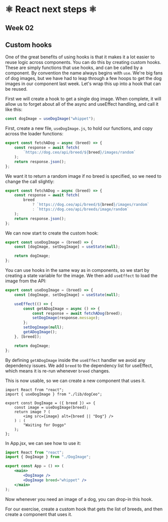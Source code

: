 # ⚛️ React next steps ⚛️

## Week 02

## Custom hooks

One of the great benefits of using hooks is that it makes it a lot easier to
reuse logic across components. You can do this by creating custom hooks. These
are simply functions that use hooks, and can be called by a component. By
convention the name always begins with `use`. We're big fans of dog images, but
we have had to leap through a few hoops to get the dog images in our component
last week. Let's wrap this up into a hook that can be reused.

First we will create a hook to get a single dog image. When complete, it will
allow us to forget about all of the async and useEffect handling, and call it
like this:

```jsx
const dogImage = useDogImage("whippet");
```

First, create a new file, `useDogImage.js`, to hold our functions, and copy
across the loader functions:

```javascript
export const fetchADog = async (breed) => {
    const response = await fetch(
        `https://dog.ceo/api/breed/${breed}/images/random`
    );
    return response.json();
};
```

We want it to return a random image if no breed is specified, so we need to
change the call slightly:

```javascript
export const fetchADog = async (breed) => {
    const response = await fetch(
        breed
            ? `https://dog.ceo/api/breed/${breed}/images/random`
            : `https://dog.ceo/api/breeds/image/random`
    );
    return response.json();
};
```

We can now start to create the custom hook:

```javascript
export const useDogImage = (breed) => {
    const [dogImage, setDogImage] = useState(null);

    return dogImage;
};
```

You can use hooks in the same way as in components, so we start by creating a
state variable for the image. We then add `useEffect` to load the image from the
API:

```javascript
export const useDogImage = (breed) => {
    const [dogImage, setDogImage] = useState(null);

    useEffect(() => {
        const getADogImage = async () => {
            const response = await fetchADog(breed);
            setDogImage(response.message);
        };
        setDogImage(null);
        getADogImage();
    }, [breed]);

    return dogImage;
};
```

By defining `getADogImage` inside the `useEffect` handler we avoid any
dependency issues. We add `breed` to the dependency list for useEffect, which
means it is re-run whenever `breed` changes.

This is now usable, so we can create a new component that uses it.

```jsx=
import React from "react";
import { useDogImage } from "./lib/dogCeo";

export const DogImage = ({ breed }) => {
    const image = useDogImage(breed);
    return image ? (
        <img src={image} alt={breed || "Dog"} />
    ) : (
        "Waiting for Doggo"
    );
};
```

In App.jsx, we can see how to use it:

```jsx
import React from "react";
import { DogImage } from "./DogImage";

export const App = () => (
    <main>
        <DogImage />
        <DogImage breed="whippet" />
    </main>
);
```

Now whenever you need an image of a dog, you can drop-in this hook.

For our exercise, create a custom hook that gets the list of breeds, and then
create a component that uses it.
